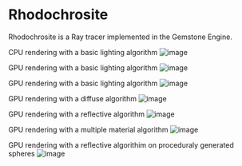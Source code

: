 # Rhodochrosite

Rhodochrosite is a Ray tracer implemented in the Gemstone Engine.

CPU rendering with a basic lighting algorithm
![image](https://user-images.githubusercontent.com/94578530/205136535-1efb409d-36cb-40c7-8c80-c59cf272ed02.png)

GPU rendering with a basic lighting algorithm
![image](https://user-images.githubusercontent.com/94578530/205136632-f6571393-fb05-4062-89e2-924037c3ad5a.png)

GPU rendering with a basic lighting algorithm
![image](https://user-images.githubusercontent.com/94578530/205136791-d95f867f-6d5b-4b96-8a06-bf016c1b800d.png)

GPU rendering with a diffuse algorithm
![image](https://user-images.githubusercontent.com/94578530/205136839-21b1f74b-a95f-49df-90a4-4e969357453b.png)

GPU rendering with a reflective algorithm
![image](https://user-images.githubusercontent.com/94578530/205136995-2a70d37f-a893-4b40-a2ca-0a302c0bb193.png)

GPU rendering with a multiple material algorithm
![image](https://user-images.githubusercontent.com/94578530/205137152-f7cfd4cd-161f-4c34-b115-5049ddb0d530.png)

GPU rendering with a reflective algorithim on proceduraly generated spheres
![image](https://user-images.githubusercontent.com/94578530/205137324-d0a73425-5876-4df3-9322-1c6566d705a4.png)
